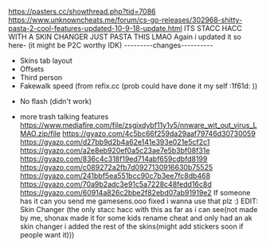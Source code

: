 https://pasters.cc/showthread.php?tid=7086
https://www.unknowncheats.me/forum/cs-go-releases/302968-shitty-pasta-2-cool-features-updated-10-9-18-update.html
ITS STACC HACC WITH A SKIN CHANGER JUST PASTA THIS LMAO
Again i updated it so here-
(it might be P2C worthy IDK)
---------changes----------
+ Skins tab layout
+ Offsets
+ Third person
+ Fakewalk speed (from refix.cc (prob could have done it my self :1f61d: ))
- No flash (didn't work)
+ more trash talking features
https://www.mediafire.com/file/zsgixdybf11y1v5/nnware_wit_out_virus_LMAO.zip/file
https://gyazo.com/4c5bc66f259da29aaf79746d30730059
https://gyazo.com/d27bb9d2b4a62e141e393e021e5cf2c1
https://gyazo.com/a2e8eb920ef0a5c23ae7e5b3bf08f31e
https://gyazo.com/836c4c318f19ed714abf659cdbfd8199
https://gyazo.com/c089272a2fb7d0927130916630b75525
https://gyazo.com/241bbf5ea551bcc90c7b3ee7fc8db468
https://gyazo.com/70a9b2adc3e91c5a7228c48fedd16c8d
https://gyazo.com/60914a826c2bbe2f82ebd07ab91919e2
If someone has it can you send me gamesens.ooo fixed i wanna use that plz :)
EDIT: Skin Changer (the only stacc hacc with this as far as i can see(not made by me, shonax made it for some kids rename cheat and only had an ak skin changer i added the rest of the skins(might add stickers soon if people want it)))
